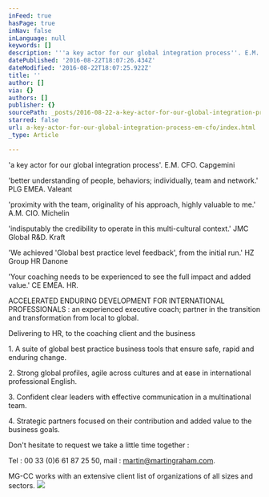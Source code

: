 ```yaml
---
inFeed: true
hasPage: true
inNav: false
inLanguage: null
keywords: []
description: '''a key actor for our global integration process''. E.M. CFO. Capgemini'
datePublished: '2016-08-22T18:07:26.434Z'
dateModified: '2016-08-22T18:07:25.922Z'
title: ''
author: []
via: {}
authors: []
publisher: {}
sourcePath: _posts/2016-08-22-a-key-actor-for-our-global-integration-process-em-cfo.md
starred: false
url: a-key-actor-for-our-global-integration-process-em-cfo/index.html
_type: Article

---
```

'a key actor for our global integration process'. E.M. CFO. Capgemini

'better understanding of people, behaviors; individually, team and network.' PLG EMEA. Valeant

'proximity with the team, originality of his approach, highly valuable to me.' A.M. CIO. Michelin

'indisputably the credibility to operate in this multi-cultural context.' JMC Global R&D. Kraft

'We achieved 'Global best practice level feedback', from the initial run.' HZ Group HR Danone

'Your coaching needs to be experienced to see the full impact and added value.' CE EMEA. HR.

ACCELERATED ENDURING DEVELOPMENT FOR INTERNATIONAL PROFESSIONALS : an experienced executive coach; partner in the transition and transformation from local to global.

Delivering to HR, to the coaching client and the business 

1\. A suite of global best practice business tools that ensure safe, rapid and enduring change.

2\. Strong global profiles, agile across cultures and at ease in international professional English.

3\. Confident clear leaders with effective communication in a multinational team.

4\. Strategic partners focused on their contribution and added value to the business goals.

Don't hesitate to request we take a little time together :

Tel : 00 33 (0)6 61 87 25 50, mail : martin@martingraham.com.

MG-CC works with an extensive client list of organizations of all sizes and sectors.
![](https://the-grid-user-content.s3-us-west-2.amazonaws.com/db3a0b34-c24b-4362-8658-7917aafd451b.png)